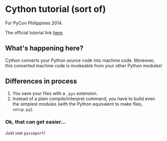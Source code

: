 # Cython tutorial (sort of)

For PyCon Philippines 2014.

The official tutorial link [here](http://docs.cython.org/src/tutorial/cython_tutorial.html).

## What's happening here?

Cython converts your Python source code into machine code. Moreover, this converted
machine code is invokeable from your other Python modules!

## Differences in process

 1. You save your files with a `.pyx` extension.
 2. Instead of a plain compile/interpret command, you have to build even the
    simplest modules (with the Python equivalent to make files, `setup.py`).

### Ok, that can get easier...

Just use `pyximport`!
